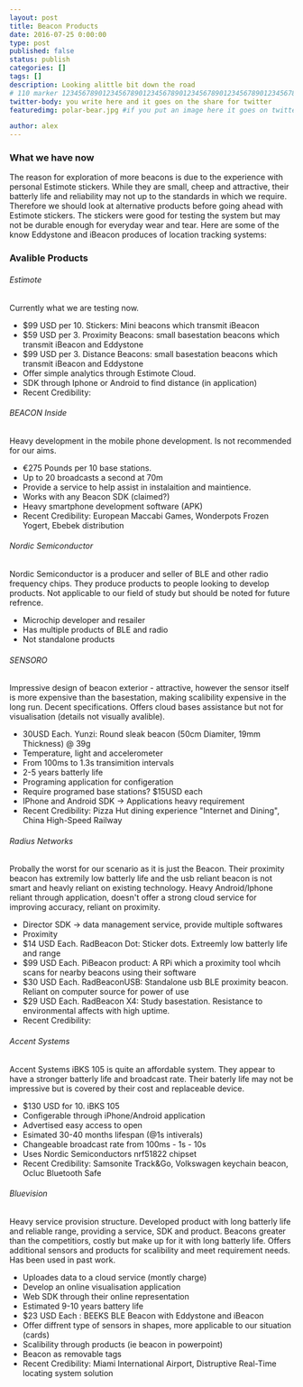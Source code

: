 ```yaml
---
layout: post
title: Beacon Products
date: 2016-07-25 0:00:00
type: post
published: false
status: publish
categories: []
tags: []
description: Looking alittle bit down the road
# 110 marker 1234567890123456789012345678901234567890123456789012345678901234567890123456789012345678901234567890123456789
twitter-body: you write here and it goes on the share for twitter
featuredimg: polar-bear.jpg #if you put an image here it goes on twitter too

author: alex
---
```


### What we have now

The reason for exploration of more beacons is due to the experience with personal Estimote stickers. While they are small, cheep and attractive, their batterly life and reliability may not up to the standards in which we require. Therefore we should look at alternative products before going ahead with Estimote stickers. The stickers were good for testing the system but may not be durable enough for everyday wear and tear. Here are some of the know Eddystone and iBeacon produces of location tracking systems:

### Avalible Products

###### Estimote

Currently what we are testing now.

- $99 USD per 10. Stickers: Mini beacons which transmit iBeacon
- $59 USD per 3. Proximity Beacons: small basestation beacons which transmit iBeacon and Eddystone
- $99 USD per 3. Distance Beacons: small basestation beacons which transmit iBeacon and Eddystone
- Offer simple analytics through Estimote Cloud.
- SDK through Iphone or Android to find distance (in application)
- Recent Credibility: 

###### BEACON Inside

Heavy development in the mobile phone development. Is not recommended for our aims.

- €275 Pounds per 10 base stations.
- Up to 20 broadcasts a second at 70m
- Provide a service to help assist in instalaition and maintience.
- Works with any Beacon SDK (claimed?)
- Heavy smartphone development software (APK)
- Recent Credibility: European Maccabi Games, Wonderpots Frozen Yogert, Ebebek distribution

###### Nordic Semiconductor

Nordic Semiconductor is a producer and seller of BLE and other radio frequency chips. They produce products to people looking to develop products. Not applicable to our field of study but should be noted for future refrence.

- Microchip developer and resailer
- Has multiple products of BLE and radio
- Not standalone products

###### SENSORO

Impressive design of beacon exterior - attractive, however the sensor itself is more expensive than the basestation, making scalibility expensive in the long run. Decent specifications. Offers cloud bases assistance but not for visualisation (details not visually avalible).

- 30USD Each. Yunzi: Round sleak beacon (50cm Diamiter, 19mm Thickness) @ 39g
- Temperature, light and accelerometer
- From 100ms to 1.3s transimition intervals
- 2-5 years batterly life
- Programing application for configeration
- Require programed base stations? $15USD each
- IPhone and Android SDK -> Applications heavy requirement
- Recent Credibility: Pizza Hut dining experience "Internet and Dining", China High-Speed Railway

###### Radius Networks

Probally the worst for our scenario as it is just the Beacon. Their proximity beacon has extremily low batterly life and the usb reliant beacon is not smart and heavly reliant on existing technology. Heavy Android/Iphone reliant through application, doesn't offer a strong cloud service for improving accuracy, reliant on proximity.

- Director SDK -> data management service, provide multiple softwares
- Proximity
- $14 USD Each. RadBeacon Dot: Sticker dots. Extreemly low batterly life and range
- $99 USD Each. PiBeacon product: A RPi which a proximity tool whcih scans for nearby beacons using their software
- $30 USD Each. RadBeaconUSB: Standalone usb BLE proximity beacon. Reliant on computer source for power of use
- $29 USD Each. RadBeacon X4: Study basestation. Resistance to environmental affects with high uptime.
- Recent Credibility: 

###### Accent Systems

Accent Systems iBKS 105 is quite an affordable system. They appear to have a stronger batterly life and broadcast rate. Their baterly life may not be impressive but is covered by their cost and replaceable device.

- $130 USD for 10. iBKS 105
- Configerable through iPhone/Android application 
- Advertised easy access to open
- Esimated 30-40 months lifespan (@1s intiverals)
- Changeable broadcast rate from 100ms - 1s - 10s
- Uses Nordic Semiconductors nrf51822 chipset
- Recent Credibility: Samsonite Track&Go, Volkswagen keychain beacon, Ocluc Bluetooth Safe

###### Bluevision

Heavy service provision structure. Developed product with long batterly life and reliable range, providing a service, SDK and product. Beacons greater than the competitiors, costly but make up for it with long batterly life. Offers additional sensors and products for scalibility and meet requirement needs. Has been used in past work.

- Uploades data to a cloud service (montly charge)
- Develop an online visualisation application
- Web SDK through their online representation
- Estimated 9-10 years battery life
- $23 USD Each : BEEKS BLE Beacon with Eddystone and iBeacon
- Offer diffrent type of sensors in shapes, more applicable to our situation (cards)
- Scalibility through products (ie beacon in powerpoint)
- Beacon as removable tags
- Recent Credibility: Miami International Airport, Distruptive Real-Time locating system solution

